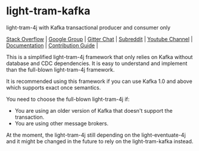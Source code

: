 # light-tram-kafka
light-tram-4j with Kafka transactional producer and consumer only

[Stack Overflow](https://stackoverflow.com/questions/tagged/light-4j) |
[Google Group](https://groups.google.com/forum/#!forum/light-4j) |
[Gitter Chat](https://gitter.im/networknt/light-tram-4j) |
[Subreddit](https://www.reddit.com/r/lightapi/) |
[Youtube Channel](https://www.youtube.com/channel/UCHCRMWJVXw8iB7zKxF55Byw) |
[Documentation](https://doc.networknt.com/style/light-tram-4j/) |
[Contribution Guide](https://doc.networknt.com/contribute/) |

This is a simplified light-tram-4j framework that only relies on Kafka without database and CDC dependencies. It is easy to understand and implement than the full-blown light-tram-4j framework. 

It is recommended using this framework if you can use Kafka 1.0 and above which supports exact once semantics. 

You need to choose the full-blown light-tram-4j if: 

* You are using an older version of Kafka that doesn't support the transaction. 
* You are using other message brokers.

At the moment, the light-tram-4j still depending on the light-eventuate-4j and it might be changed in the future to rely on the light-tram-kafka instead.
 
